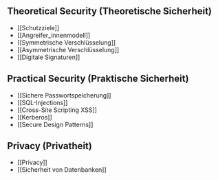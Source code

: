 ## Theoretical Security (Theoretische Sicherheit)

- [[Schutzziele]]
- [[Angreifer_innenmodell]]
- [[Symmetrische Verschlüsselung]]
- [[Asymmetrische Verschlüsselung]]
- [[Digitale Signaturen]]

## Practical Security (Praktische Sicherheit)

- [[Sichere Passwortspeicherung]]
- [[SQL-Injections]]
- [[Cross-Site Scripting XSS]]
- [[Kerberos]]
- [[Secure Design Patterns]]

## Privacy (Privatheit)

- [[Privacy]]
- [[Sicherheit von Datenbanken]]

